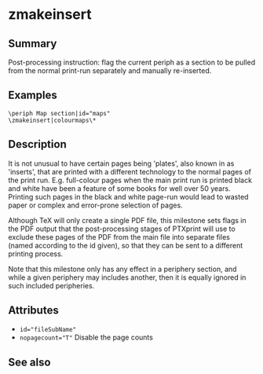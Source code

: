 # zmakeinsert

## Summary
Post-processing instruction: flag the current periph as a section to be pulled from the normal print-run separately and manually re-inserted. 
## Examples
```
\periph Map section|id="maps"
\zmakeinsert|colourmaps\*
```

## Description
It is not unusual to have certain pages being 'plates', also known in as 'inserts', that are printed with a different technology to the normal pages of the print run. E.g. full-colour pages when the main print run is printed black and white have been a feature of some books for well over 50 years.
Printing such pages in the black and white page-run would lead to wasted paper or complex and error-prone selection of pages.

Although TeX will only create a single PDF file, this milestone sets flags in the PDF output that the post-processing stages of PTXprint will use to exclude these pages of the PDF from the main file into separate files (named according to the id given), so that they can be sent to a different printing process.

Note that this milestone only has any effect in a periphery section, and while a given periphery may includes another, then it is equally ignored in such included peripheries.

## Attributes
* `id="fileSubName"`
* `nopagecount="T"` Disable the page counts
## See also
